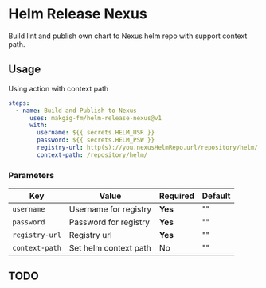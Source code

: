 # Helm Release Nexus

Build lint and publish own chart to Nexus helm repo with support context path.

## Usage
Using action with context path
```yaml
steps:
  - name: Build and Publish to Nexus
      uses: makgig-fm/helm-release-nexus@v1
      with:
        username: ${{ secrets.HELM_USR }}
        password: ${{ secrets.HELM_PSW }}
        registry-url: http(s)://you.nexusHelmRepo.url/repository/helm/
        context-path: /repository/helm/
```
### Parameters

| Key | Value                                                                                       | Required | Default |
| ------------- |---------------------------------------------------------------------------------------------| ------------- | ------------- |
| `username` | Username for registry                                                                       | **Yes** | "" |
| `password` | Password for registry                                                                       | **Yes** | "" |
| `registry-url` | Registry url                                                                                | **Yes** | "" |
| `context-path` | Set helm context path                                               | No | "" |

## TODO
